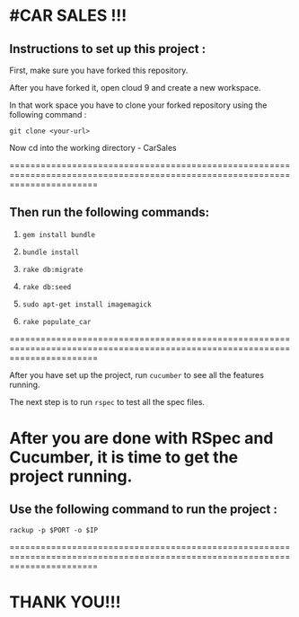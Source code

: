 #CAR SALES !!!
================

Instructions to set up this project :
-------------------------------------

First, make sure you have forked this repository.

After you have forked it, open cloud 9 and create a new workspace.

In that work space you have to clone your forked repository using the following command :

`git clone <your-url>`

Now cd into the working directory - CarSales

=============================================================================================================================

Then run the following commands:
--------------------------------

1) `gem install bundle`

2) `bundle install`

3) `rake db:migrate`

4) `rake db:seed`

5) `sudo apt-get install imagemagick`

6) `rake populate_car`

=============================================================================================================================


After you have set up the project, run `cucumber` to see all the features running.

The next step is to run `rspec` to test all the spec files.

After you are done with RSpec and Cucumber, it is time to get the project running.
=============================================================================================================================


Use the following command to run the project :
---------------------------------------------

`rackup -p $PORT -o $IP`


=============================================================================================================================


THANK YOU!!!
============
